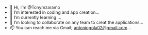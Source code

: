 - 👋 Hi, I’m @Tonymzaramo
- 👀 I’m interested in coding and app creation...
- 🌱 I’m currently learning ...
- 💞️ I’m looking to collaborate on any team to creat the applications...
- 📫 You can reach me via Gmail; antoniogola02@gmail.com...

<!---
Tonymzaramo/Tonymzaramo is a ✨ special ✨ repository because its `README.md` (this file) appears on your GitHub profile.
You can click the Preview link to take a look at your changes.
--->

